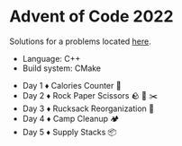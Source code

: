 # Advent of Code 2022

Solutions for a problems located [here](https://adventofcode.com/2022).

+ Language: C++
+ Build system: CMake

- Day 1 ♦ Calories Counter 🥩
- Day 2 ♦ Rock Paper Scissors 🪨 📜 ✂️
- Day 3 ♦ Rucksack Reorganization 🎒
- Day 4 ♦ Camp Cleanup 🏕️
- Day 5 ♦ Supply Stacks 📦
